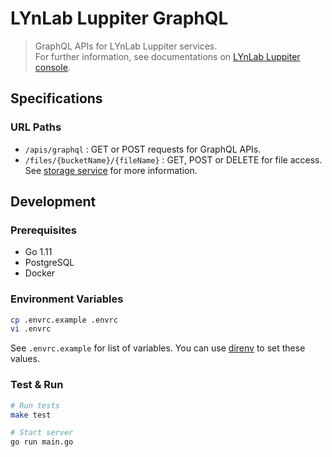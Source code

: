 # LYnLab Luppiter GraphQL

> GraphQL APIs for LYnLab Luppiter services.  
> For further information, see documentations on [LYnLab Luppiter console](https://luppiter.lynlab.co.kr/web).

## Specifications

### URL Paths

  - `/apis/graphql` : GET or POST requests for GraphQL APIs.
  - `/files/{bucketName}/{fileName}` : GET, POST or DELETE for file access. See [storage service](https://luppiter.lynlab.co.kr/web/services/storage) for more information.

## Development

### Prerequisites

  - Go 1.11
  - PostgreSQL
  - Docker

### Environment Variables

```sh
cp .envrc.example .envrc
vi .envrc
```

See `.envrc.example` for list of variables. You can use [direnv](http://direnv.net) to set these values.

### Test & Run

```sh
# Run tests
make test

# Start server
go run main.go
```
